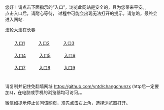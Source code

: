 您好！请点击下面指示的“入口”，浏览此网站是安全的，且为您带来平安。。 <br/>
点击入口后，请耐心等待， 过程中可能会出现无法打开的提示，请忽略，最终会进入网站. </br>

法轮大法在长春<br/>
<div style="padding:10px"><a style="margin:20px" target="_blank" href="https://dzzo27xvk2lm3.cloudfront.net/2Qpsp?ozptbdtx" id="ccLink1" rel="nofollow">入口1</a> <a target="_blank" style="margin:20px" href="https://d3kd9x9nnd19to.cloudfront.net/2Qpsp?xpnujtc" id="ccLink2" rel="nofollow">入口2</a> <a style="margin:20px" target="_blank" href="https://d2qffxll8cfhdk.cloudfront.net/2Qpsp?mqumjckj" id="ccLink3" rel="nofollow">入口3</a></div>

<div style="padding:10px" ><a style="margin:20px" target="_blank" href="https://dzzo27xvk2lm3.cloudfront.net/2Qpsp?ozptbdtx" id="ccLink4" rel="nofollow">入口4</a> <a style="margin:20px" href="https://d3kd9x9nnd19to.cloudfront.net/2Qpsp?xpnujtc" target="_blank" id="ccLink5" rel="nofollow">入口5</a> <a style="margin:20px" href="https://d2qffxll8cfhdk.cloudfront.net/2Qpsp?mqumjckj" target="_blank" id="ccLink6" rel="nofollow">入口6</a></div>

<div style="padding:10px"><a style="margin:20px" target="_blank" href="https://dzzo27xvk2lm3.cloudfront.net/2Qpsp?ozptbdtx" id="ccLink7" rel="nofollow">入口7</a> <a style="margin:20px" href="https://d3kd9x9nnd19to.cloudfront.net/2Qpsp?xpnujtc" target="_blank" id="ccLink8" rel="nofollow">入口8</a> <a style="margin:20px" target="_blank" href="https://d2qffxll8cfhdk.cloudfront.net/2Qpsp?mqumjckj" id="ccLink9" rel="nofollow">入口9</a></div>

<br/>



请复制并记住免翻墙网址 https://github.com/yntd/changchunzx (http后一定要加s)，在电脑或手机的浏览器均可访问。。<br/>

微信如提示停止访问该网页，须先点击右上角，选择浏览器打开。
